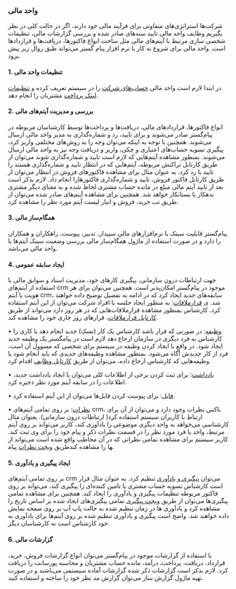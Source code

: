 ### واحد مالی

شرکت‌ها استراتژی‌های متفاوتی برای فرآیند مالی خود دارند، اگر در حالت کلی در نظر بگیریم وظایف واحد مالی تایید سندهای صادر شده و بررسی گزارشات مالی، تنظیمات شخصی سازی مرتبط با آیتم‌های مالی مثل ساخت انواع فاکتورها، دریافت‌ها و قراردادها است. واحد مالی برای شروع به کار با نرم افزار پیام گستر می‌تواند طبق روال زیر پیش برود.

#### 1.	تنظیمات واحد مالی

در ابتدا لازم است واحد مالی [حساب‌های شرکت](http://septadocs.1st.co.com/payamgostar/documents/%D9%85%D8%AF%DB%8C%D8%B1%DB%8C%D8%AA-%D8%AD%D8%B3%D8%A7%D8%A8%E2%80%8C%D9%87%D8%A7%DB%8C-%D9%85%D8%A7%D9%84%DB%8C?selectedId=6112c82e-2739-4882-535a-08d966729247&menuItemType=1&versionId=a1cb5bd2-9978-4ca7-b9d6-08d951882868) را در سیستم تعریف کرده و [تنظیمات لینک پرداخت]( http://septadocs.1st.co.com/payamgostar/documents/%D8%AA%D9%86%D8%B8%DB%8C%D9%85%D8%A7%D8%AA-%D9%84%DB%8C%D9%86%DA%A9-%D9%BE%D8%B1%D8%AF%D8%A7%D8%AE%D8%AA-?selectedId=eeb28d71-860a-4244-5475-08d966729247&menuItemType=1&versionId=a1cb5bd2-9978-4ca7-b9d6-08d951882868) مشتریان را انجام دهد.

#### 2.	بررسی و مدیریت آیتم‌های مالی

انواع فاکتورها، قراردادهای مالی، دریافت‌ها و پرداخت‌‌ها توسط کارشناسان مربوطه در پیام‌گستر صادر می‌شوند و برای تایید، رد و شماره‌گذاری به مدیر واحد مالی ارسال می‌شوند. همچنین با توجه به اینکه می‌توان وجه را به روش‌های مختلفی واریز کرد، پیگیری تسویه حساب‌های اعتباری و چکی، واریز و دریافت وجه نیز به واحد مالی ارسال می‌شوند. بمنظور مشاهده آیتم‌هایی که لازم است تایید و شماره‌گذاری شوند می‌توان از طریق کارتابل تراکنش مربوطه، آیتم‌هایی که در انتظار تایید و شماره‌گذاری هستند را تایید یا رد کرد. به عنوان مثال برای مشاهده فاکتورهای فروش در انتظار می‌توان از طریق کارتابل فاکتور فروش، تایید و شماره‌گذاری فاکتورهارا انجام داد. لازم بذکر است بعد از تایید آیتم‌ مالی مبلغ در مانده حساب مشتری لحاظ شده و به معنای دیگر مشتری بدهکار یا بستانکار خواهد شد.
همچنین برای مشاهده آیتم‌های صادر شده می‌توان از طریق تب خرید، فروش و انبار لیست آیتم مورد نظر را مشاهده کرد.

#### 3.	همگام‌ساز مالی

پیام‌گستر قابلیت سینک با نرم‌افزارهای مالی سپیدار، تدبیر، پیوست، راهکاران و همکاران را دارد و در صورت استفاده از ماژول همگام‌ساز مالی بررسی وضعیت سینک آیتم‌ها با واحد مالی می‌باشد.

#### 4.	ایجاد سابقه عمومی

جهت ارتباطات درون سازمانی، پیگیری کارهای خود، مدیریت اسناد و سوابق مالی با استفاده از آیتم‌های crm موجود در پیام‌گستر امکان‌پذیر است. همچنین می‌توان برای هر هویت یا آیتم crm، سابقه‌های جدید ایجاد کرد که در ادامه به تفصیل توضیح داده خواهند شد.
ی	[قرارملاقات]( http://septadocs.1st.co.com/payamgostar/documents/%D8%A7%DB%8C%D8%AC%D8%A7%D8%AF-%D9%82%D8%B1%D8%A7%D8%B1%D9%85%D9%84%D8%A7%D9%82%D8%A7%D8%AA?selectedId=17000758-0237-4333-8d4d-08d977603f16&menuItemType=1&versionId=a1cb5bd2-9978-4ca7-b9d6-08d951882868): به منظور ایجاد جلسه با افراد شرکت می‌توان از این آیتم استفاده کرد. کارشناس بمنظور مشاهده قرارملاقات‌هایی که در هر روز دارد می‌تواند از طریق [کارتابل قرارملاقات]( http://septadocs.1st.co.com/payamgostar/documents/%DA%A9%D8%A7%D8%B1%D8%AA%D8%A7%D8%A8%D9%84-%D9%82%D8%B1%D8%A7%D8%B1%D9%85%D9%84%D8%A7%D9%82%D8%A7%D8%AA?selectedId=1e5b16d7-2908-405a-5445-08d966729247&menuItemType=1&versionId=a1cb5bd2-9978-4ca7-b9d6-08d951882868)، قرارهای روز جاری خود را مشاهده کند.

•	[وظیفه]( http://septadocs.1st.co.com/payamgostar/documents/%D8%A7%DB%8C%D8%AC%D8%A7%D8%AF-%D9%88%D8%B8%DB%8C%D9%81%D9%87?selectedId=637a6257-710e-4b12-8d31-08d977603f16&menuItemType=1&versionId=a1cb5bd2-9978-4ca7-b9d6-08d951882868): در صورتی که قرار باشد کارشناس یک کار (تسک) جدید انجام دهد یا کاری را کارشناس به فرد دیگری در سازمان ارجاع دهد لازم است در پیامگستر یک وظیفه جدید ایجاد شود. در واقع با ایجاد کردن وظیفه در سیستم برای شخصی که مسوول آن است، فرد از کار جدیدش آگاه می‌شود. بمنظور مشاهده وظیفه‌های جدیدی که باید انجام شود یا وظیفه‌هایی که کارشناس ارجاع داده، می‌توان از طریق [کارتابل وظایف]( http://septadocs.1st.co.com/payamgostar/documents/%DA%A9%D8%A7%D8%B1%D8%AA%D8%A7%D8%A8%D9%84-%D9%88%D8%B8%D8%A7%DB%8C%D9%81-%D9%88-%D9%BE%DB%8C%DA%AF%DB%8C%D8%B1%DB%8C%E2%80%8C%D9%87%D8%A7?selectedId=af6803b6-41a0-4c62-5431-08d966729247&menuItemType=1&versionId=a1cb5bd2-9978-4ca7-b9d6-08d951882868) اقدام کرد.

•	[یادداشت]( http://septadocs.1st.co.com/payamgostar/documents/%D8%A7%DB%8C%D8%AC%D8%A7%D8%AF-%DB%8C%D8%A7%D8%AF%D8%AF%D8%A7%D8%B4%D8%AA?selectedId=d46577e8-14b0-440d-f898-08d97c04b0cb&menuItemType=1&versionId=a1cb5bd2-9978-4ca7-b9d6-08d951882868): برای ثبت کردن برخی از اطلاعات کلی می‌توان با ایجاد یادداشت جدید، اطلاعات را در سابقه آیتم مورد نظر ذخیره کرد.

•	[فایل]( http://septadocs.1st.co.com/payamgostar/documents/%D8%A7%DB%8C%D8%AC%D8%A7%D8%AF-%D9%81%D8%A7%DB%8C%D9%84-?selectedId=7d04d160-c9ee-42df-f89a-08d97c04b0cb&menuItemType=1&versionId=a1cb5bd2-9978-4ca7-b9d6-08d951882868): برای پیوست کردن فایل‌ها می‌توان از این آیتم استفاده کرد.

•	[نظرات]( http://septadocs.1st.co.com/payamgostar/documents/%D8%AB%D8%A8%D8%AA-%D9%86%D8%B8%D8%B1?selectedId=71eb2128-b4db-457d-8d2f-08d977603f16&menuItemType=1&versionId=a1cb5bd2-9978-4ca7-b9d6-08d951882868): بر روی تمامی آیتم‌های crm، باکس نظرات وجود دارد و می‌توان از آن برای ارتباط با کاربران سیستم استفاده کرد( ارتباطات درون سازمانی). بعنوان مثال کارشناسی می‌خواهد به واحد دیگری موضوعی را یادآوری کند، کاربر می‌تواند بر روی آیتم مرتبط، واحد یا فرد مورد نظر را در قسمت نظرات ذکر و پیام خود را برای وی ثبت کند. کاربر سیستم برای مشاهده تمامی نظراتی که در آن مخاطب واقع شده است می‌تواند از طریق [ویجت نظرات]( http://septadocs.1st.co.com/payamgostar/documents/%D9%85%D8%B4%D8%A7%D9%87%D8%AF%D9%87%E2%80%8C%DB%8C-%D9%88%DB%8C%D8%AC%D8%AA-%D9%86%D8%B8%D8%B1%D8%A7%D8%AA?selectedId=0d33c8e6-0238-436b-5572-08d966729247&menuItemType=1&versionId=a1cb5bd2-9978-4ca7-b9d6-08d951882868) پیام‎ها را مشاهده کند. 

#### 5.	ایجاد پیگیری و یادآوری

بر روی تمامی آیتم‌های crm می‌توان [پیگیری و یادآوری]( http://septadocs.1st.co.com/payamgostar/documents/%D8%AB%D8%A8%D8%AA-%DB%8C%D8%A7%D8%AF%D8%A2%D9%88%D8%B1%DB%8C-%D9%88-%D9%BE%DB%8C%DA%AF%DB%8C%D8%B1%DB%8C?selectedId=94dabd68-9f08-4a31-8d2d-08d977603f16&menuItemType=1&versionId=a1cb5bd2-9978-4ca7-b9d6-08d951882868) تنظیم کرد. به عنوان مثال قرار است کارشناس تسویه حساب مشتری یا تامین کننده‌ای را پیگیری کند، می‌تواند بر روی فاکتور مربوطه تنظیمات پیگیری و یادآوری را ایجاد کند. همچنین برای مشاهده تمامی پیگیری‌ها می‌توان از طریق [ویجت پیگیری]( http://septadocs.1st.co.com/payamgostar/documents/%D9%88%DB%8C%D8%AC%D8%AA-%D9%BE%DB%8C%DA%AF%DB%8C%D8%B1%DB%8C-%D9%88-%DB%8C%D8%A7%D8%AF%D8%A2%D9%88%D8%B1%DB%8C?selectedId=0f641ff1-2deb-4a0c-5539-08d966729247&menuItemType=1&versionId=a1cb5bd2-9978-4ca7-b9d6-08d951882868) تمامی پیگیری‌های ایجاد شده بر اساس تاریخ را مشاهده کرد و یادآوری ها در زمان تنظیم شده به حالت پاپ آپ بر روی صفحه نمایش داده خواهند شد. واضح است پیگیری و یادآوری تنظیم شده بر روی آیتم‌ها برای یادآوری به خود کارشناس است نه کارشناسان دیگر.

#### 6.	گزارشات مالی

با استفاده از گزارشات موجود در پیام‌گستر می‌توان انواع گزارشات فروش، خرید، قرارداد، دریافت، پرداخت، درآمد، مانده حساب مشتریان و محاسبه پورسانت را دریافت کرد. لازم بذکر است گزارشات ذکر شده گزارشات آماده سیستمی می‌باشند و در صورت تهیه ماژول گزارش ساز می‌توان گزارش مد نظر خود را ساخته و استفاده کنید.

